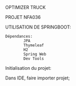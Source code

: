 
OPTIMIZER TRUCK

PROJET NFA036

UTILISATION DE SPRINGBOOT:

	Dépendances:
			JPA
			Thymeleaf
			H2
			Spring Web
			Dev Tools

Initialisation du projet:

Dans IDE, faire importer projet;
